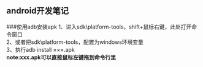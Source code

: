 android开发笔记
--------------
###使用adb安装apk
1、进入sdk\platform-tools，shift+鼠标右键，此处打开命令窗口  
2、或者把sdk\platform-tools，配置为windows环境变量  
3、执行adb install ×××.apk  
  **note:xxx.apk可以直接鼠标左键拖到命令行里**  
